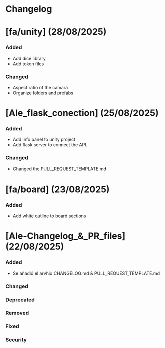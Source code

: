 # Changelog

# [fa/unity] (28/08/2025)

### Added
- Add dice library 
- Add token files

### Changed
- Aspect ratio of the camara
- Organize folders and prefabs

# [Ale_flask_conection] (25/08/2025)

### Added
- Add info panel to unity project
- Add flask server to connect the API. 

### Changed
- Changed the PULL_REQUEST_TEMPLATE.md

# [fa/board] (23/08/2025)

### Added
- Add white outline to board sections

<!--- branch and date -->
# [Ale-Changelog_&_PR_files] (22/08/2025)

### Added
<!--- Description of each commit -->
- Se añadió el arvhio CHANGELOG.md & PULL_REQUEST_TEMPLATE.md

### Changed

### Deprecated

### Removed

### Fixed

### Security